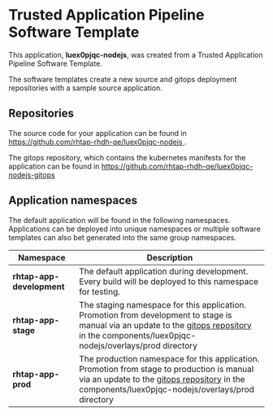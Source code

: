 # Trusted Application Pipeline Software Template

This application, **luex0pjqc-nodejs**, was created from a Trusted Application Pipeline Software Template.

The software templates create a new source and gitops deployment repositories with a sample source application. 

## Repositories

The source code for your application can be found in [https://github.com/rhtap-rhdh-qe/luex0pjqc-nodejs ](https://github.com/rhtap-rhdh-qe/luex0pjqc-nodejs ).
 
The gitops repository, which contains the kubernetes manifests for the application can be found in 
[https://github.com/rhtap-rhdh-qe/luex0pjqc-nodejs-gitops ](https://github.com/rhtap-rhdh-qe/luex0pjqc-nodejs-gitops ) 

## Application namespaces 

The default application will be found in the following namespaces. Applications can be deployed into unique namespaces or multiple software templates can also bet generated into the same group namespaces.  

|  Namespace   |  Description   |  
| -------- | -------- |   
| **rhtap-app-development** | The default application during development. Every build will be deployed to this namespace for testing. | 
| **rhtap-app-stage** | The staging namespace for this application. Promotion from development to stage is manual via an update to the [gitops repository](https://github.com/rhtap-rhdh-qe/luex0pjqc-nodejs-gitops ) in the components/luex0pjqc-nodejs/overlays/prod directory |  
| **rhtap-app-prod** | The production namespace for this application. Promotion from stage to production is manual via an update to the [gitops repository](https://github.com/rhtap-rhdh-qe/luex0pjqc-nodejs-gitops ) in the components/luex0pjqc-nodejs/overlays/prod directory | 